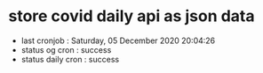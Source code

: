 # store covid daily api as json data

- last cronjob : Saturday, 05 December 2020 20:04:26
- status og cron : success
- status daily cron : success
      
      